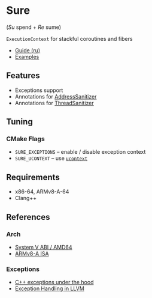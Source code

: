 # Sure 

(_Su_ spend + _Re_ sume)

`ExecutionContext` for stackful coroutines and fibers

- [Guide (ru)](docs/ru/guide.md)
- [Examples](https://gitlab.com/Lipovsky/sure-flow)

## Features

- Exceptions support
- Annotations for [AddressSanitizer](https://clang.llvm.org/docs/AddressSanitizer.html)
- Annotations for [ThreadSanitizer](https://clang.llvm.org/docs/ThreadSanitizer.html)

## Tuning

### CMake Flags

- `SURE_EXCEPTIONS` – enable / disable exception context
- `SURE_UCONTEXT` – use [`ucontext`](https://man7.org/linux/man-pages/man3/makecontext.3.html)

## Requirements

- x86-64, ARMv8-A-64
- Clang++

## References

### Arch

- [System V ABI / AMD64](https://www.uclibc.org/docs/psABI-x86_64.pdf)
- [ARMv8-A ISA](https://documentation-service.arm.com/static/613a2c38674a052ae36ca307)

### Exceptions

- [C++ exceptions under the hood](https://monkeywritescode.blogspot.com/p/c-exceptions-under-hood.html)
- [Exception Handling in LLVM](https://llvm.org/docs/ExceptionHandling.html)
